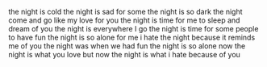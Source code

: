 the night is cold the night is sad for some
the night is so dark
the night come and go like my love for you
the night is time for me to sleep and dream of you
the night is everywhere I go
the night is time for some people to have fun
the night is so alone for me
i hate the night because it reminds me of you
the night was when we had fun
the night is so alone now
the night is what you love
but now the night is what i hate because of you



  
  

